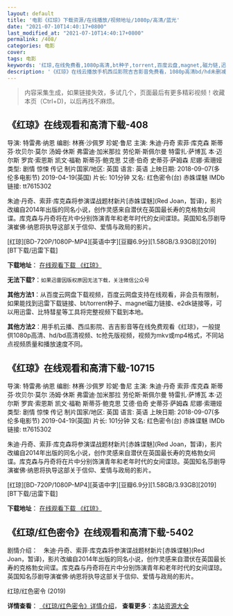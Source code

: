 ```yaml
---
layout: default
title: '电影《红琼》下载资源/在线播放/视频地址/1080p/高清/蓝光'
date: "2021-07-10T14:40:17+0800"
last_modified_at: "2021-07-10T14:40:17+0800"
permalink: /408/
categories: 电影
cover:
tags: 电影
keywords: '红琼,在线免费看,1080p高清,bt种子,torrent,百度云盘,magnet,磁力链,迅雷下载资源'
description: '《红琼》在线云播放手机西瓜影院吉吉影音免费看，1080p高清bd/hd未删减完整版和tc抢先枪版，mkv/mp4格式，附带bt/torrent种子、magnet/磁力链、百度云盘、网盘资源迅雷下载链接'
---
```


>内容采集生成，如果链接失效，多试几个，页面最后有更多精彩视频！收藏本页（Ctrl+D)，以后再找不麻烦。


## 《红琼》在线观看和高清下载-408

导演: 特雷弗·纳恩 编剧: 林赛·沙佩罗 珍妮·鲁尼 主演: 朱迪·丹奇 索菲·库克森 斯蒂芬·坎贝尔·莫尔 汤姆·休斯 弗雷迪·加米那拉 劳伦斯·斯佩尔曼 特雷扎·萨博瓦 本·迈尔斯 罗宾·索恩斯 凯文·福勒 斯蒂芬·鲍克思 艾德·伯奇 史蒂芬·萨姆森 尼娜·索珊娅 类型: 剧情 惊悚 传记 制片国家/地区: 英国 语言: 英语 上映日期: 2018-09-07(多伦多电影节) 2019-04-19(英国) 片长: 101分钟 又名: 红色密令(台) 赤姝谍魅 IMDb链接: tt7615302

朱迪·丹奇、索菲·库克森将参演谍战题材新片[赤姝谍魅](Red Joan，暂译)，影片改编自2014年出版的同名小说，创作灵感来自潜伏在英国最长寿的克格勃女间谍。库克森与丹奇将在片中分别饰演青年和老年时代的女间谍琼。英国知名莎剧导演崔佛·纳恩将执导这部关于信仰、爱情与政局的影片。


[红琼][BD-720P/1080P-MP4][英语中字][豆瓣6.9分][1.58GB/3.93GB][2019][BT下载/迅雷下载]

**下载地址**： [在线观看下载 《红琼》](https://www.btdx8.com/torrent/hq_2019.html) 


**无法下载?**：`如果迅雷因版权原因无法下载，关注微信公众号 `

**其他方法1**：从百度云网盘下载视频，百度云网盘支持在线观看，非会员有限制，如果能找到迅雷下载链接、bt/torrent种子、magnet磁力链接、e2dk链接等，可以用迅雷、比特彗星等工具将完整视频下载到本地。

**其他方法2**：用手机云播、西瓜影院、吉吉影音等在线免费观看《红琼》，一般提供1080p高清、hd/bd高清视频、tc抢先版视频，视频为mkv或mp4格式，不同站点视频质量和播放速度不同。


## 《红琼》在线观看和高清下载-10715

导演: 特雷弗·纳恩 编剧: 林赛·沙佩罗 珍妮·鲁尼 主演: 朱迪·丹奇 索菲·库克森 斯蒂芬·坎贝尔·莫尔 汤姆·休斯 弗雷迪·加米那拉 劳伦斯·斯佩尔曼 特雷扎·萨博瓦 本·迈尔斯 罗宾·索恩斯 凯文·福勒 斯蒂芬·鲍克思 艾德·伯奇 史蒂芬·萨姆森 尼娜·索珊娅 类型: 剧情 惊悚 传记 制片国家/地区: 英国 语言: 英语 上映日期: 2018-09-07(多伦多电影节) 2019-04-19(英国) 片长: 101分钟 又名: 红色密令(台) 赤姝谍魅 IMDb链接: tt7615302

朱迪·丹奇、索菲·库克森将参演谍战题材新片[赤姝谍魅](Red Joan，暂译)，影片改编自2014年出版的同名小说，创作灵感来自潜伏在英国最长寿的克格勃女间谍。库克森与丹奇将在片中分别饰演青年和老年时代的女间谍琼。英国知名莎剧导演崔佛·纳恩将执导这部关于信仰、爱情与政局的影片。


[红琼][BD-720P/1080P-MP4][英语中字][豆瓣6.9分][1.58GB/3.93GB][2019][BT下载/迅雷下载]

**下载地址**： [在线观看下载 《红琼》](https://www.btdx8.com/torrent/hq_2019.html) 


## 《红琼/红色密令》在线观看和高清下载-5402

剧情介绍：　朱迪·丹奇、索菲·库克森将参演谍战题材新片[赤姝谍魅](Red Joan，暂译)，影片改编自2014年出版的同名小说，创作灵感来自潜伏在英国最长寿的克格勃女间谍。库克森与丹奇将在片中分别饰演青年和老年时代的女间谍琼。英国知名莎剧导演崔佛·纳恩将执导这部关于信仰、爱情与政局的影片。


红琼/红色密令 (2019)

**详情查看**： [《红琼/红色密令》详情介绍](/movie/5402/)， **查看更多**：[本站资源大全](/movie/t/all/)

